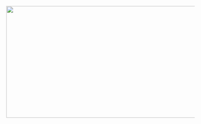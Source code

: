 <p align="center">
  <img  onclick="clickthecat();" width="1000" height="300" src="https://github.com/https404/https404/blob/main/cat.png?raw=true">
</p>
